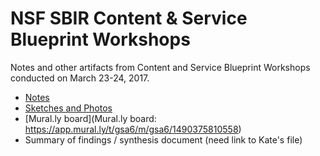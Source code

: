 # NSF SBIR Content & Service Blueprint Workshops

Notes and other artifacts from Content and Service Blueprint Workshops conducted on March 23-24, 2017.

* [Notes](https://docs.google.com/document/d/1ENCy85s-amgRXkj90Z7BSI6Ib6FX5lfgMigEemrE6uo/edit?ts=58d4015b#heading=h.5n8myia9mqvg)
* [Sketches and Photos](https://github.com/18F/nsf-sbir/tree/design/workshops)
* [Mural.ly board](Mural.ly board: https://app.mural.ly/t/gsa6/m/gsa6/1490375810558)
* Summary of findings / synthesis document (need link to Kate's file)
